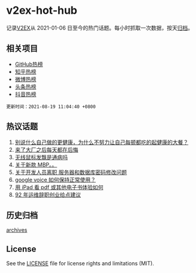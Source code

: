 # v2ex-hot-hub

 记录[V2EX](https://www.v2ex.com/)从 2021-01-06 日至今的热门话题。每小时抓取一次数据，按天[归档](archives)。
 
 ## 相关项目

- [GitHub热榜](https://github.com/snaildev/github-hot-hub)
- [知乎热榜](https://github.com/snaildev/zhihu-hot-hub)
- [微博热榜](https://github.com/snaildev/weibo-hot-hub)
- [头条热榜](https://github.com/snaildev/toutiao-hot-hub)
- [抖音热榜](https://github.com/snaildev/douyin-hot-hub)


 `更新时间：2021-08-19 11:04:40 +0800`

## 热议话题

1. [别说什么自己做的更健康，为什么不努力让自己每顿都吃的起健康的大餐？](https://www.v2ex.com/t/796557)
1. [来了大厂之后每天都在后悔](https://www.v2ex.com/t/796673)
1. [无线鼠标发飘是通病吗](https://www.v2ex.com/t/796529)
1. [关于新款 MBP。。](https://www.v2ex.com/t/796627)
1. [关于开发人员离职 服务器和数据库密码修改问题](https://www.v2ex.com/t/796552)
1. [google voice 如何保持正常使用？](https://www.v2ex.com/t/796544)
1. [用 iPad 看 pdf 或其他电子书体验如何](https://www.v2ex.com/t/796523)
1. [92 年运维辞职创业给点建议](https://www.v2ex.com/t/796531)

## 历史归档

[archives](archives)

## License

See the [LICENSE](LICENSE) file for license rights and limitations (MIT).
